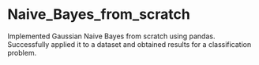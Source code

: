 # Naive_Bayes_from_scratch

Implemented Gaussian Naive Bayes from scratch using pandas. Successfully applied it to a dataset and obtained results for a classification problem.
